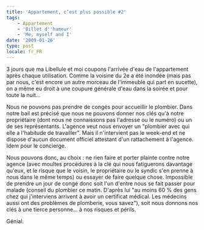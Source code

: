 ```yaml
---
title: 'Appartement, c’est plus possible #2'
tags:
    - Appartement
    - 'Billet d''humeur'
    - 'Me, myself and I'
date: '2009-01-26'
type: post
locale: fr_FR
---
```


3 jours que ma Libellule et moi coupons l'arrivée d'eau de l'appartement après chaque utilisation. Comme la voisine du 2e a été inondée (mais pas par nous, c'est encore un autre morceau de l'immeuble qui part en sucette), on a même eu droit à une coupure générale d'eau dans la soirée et pour toute la nuit…

Nous ne pouvons pas prendre de congés pour accueillir le plombier. Dans notre bail est précisé que nous ne pouvons donner nos clés qu'à notre propriétaire (dont nous ne connaissons pas l'adresse ou le numéro) ou un de ses représentants. L'agence veut nous envoyer un "plombier avec qui elle a l'habitude de travailler". Mais il n'intervient pas le week-end et ne dispose d'aucun document officiel attestant d'un rattachement à l'agence. Idem pour le concierge.

Nous pouvons donc, au choix&nbsp;: ne rien faire et porter plainte contre notre agence (avec moultes procédures à la clé qui nous fatiguerons davantage qu'eux, et le risque que le voisin, le propriétaire ou le syndic s'en prenne à nous dans le même temps) ou essayer de faire quelque chose. Impossible de prendre un jour de congé donc soit l'un d'entre nous se fait passer pour malade (conseil du plombier ce matin. D'après lui "au moins 60 % des gens chez qui j'interviens arrivent à avoir un certificat médical. Les médecins aussi ont des problèmes de plomberie, vous savez"), soit nous donnons nos clés à une tierce personne… à nos risques et périls.

Génial.
